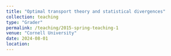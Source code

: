 ```yaml
---
title: "Optimal transport theory and statistical divergences"
collection: teaching
type: "Grader"
permalink: /teaching/2015-spring-teaching-1
venue: "Cornell University"
date: 2024-08-01
location: 
---
```

